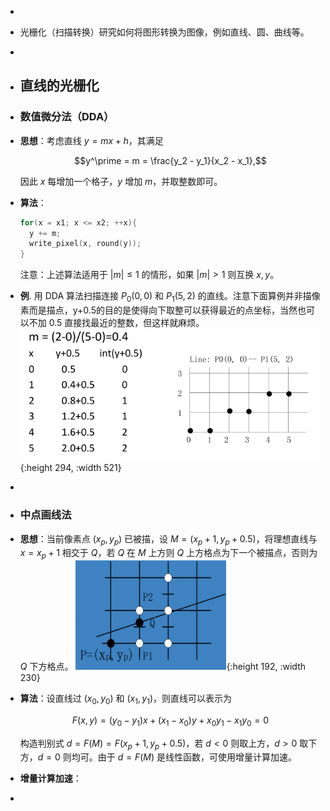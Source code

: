 -
- 光栅化（扫描转换）研究如何将图形转换为图像，例如直线、圆、曲线等。
-
- ## 直线的光栅化
- ### 数值微分法（DDA）
- **思想**：考虑直线 $y = mx + h$，其满足
  
  $$y^\prime = m = \frac{y_2 - y_1}{x_2 - x_1},$$
  
  因此 $x$ 每增加一个格子，$y$ 增加 $m$，并取整数即可。
- **算法**：
  ``` cpp
  for(x = x1; x <= x2; ++x){
    y += m;
    write_pixel(x, round(y));
  }
  ```
  注意：上述算法适用于 $|m| \leq 1$ 的情形，如果 $|m|>1$ 则互换 $x, y$。
- **例**. 用 DDA 算法扫描连接 $P_0(0, 0)$ 和 $P_1(5, 2)$ 的直线。注意下面算例并非描像素而是描点，y+0.5的目的是使得向下取整可以获得最近的点坐标，当然也可以不加 0.5 直接找最近的整数，但这样就麻烦。
  ![image.png](../assets/image_1731927102857_0.png){:height 294, :width 521}
-
- ### 中点画线法
- **思想**：当前像素点 $(x_p, y_p)$ 已被描，设 $M = (x_p + 1, y_p + 0.5)$，将理想直线与 $x = x_p + 1$ 相交于 $Q$，若 $Q$ 在 $M$ 上方则 $Q$ 上方格点为下一个被描点，否则为 $Q$ 下方格点。
  ![image.png](../assets/image_1731927542489_0.png){:height 192, :width 230}
- **算法**：设直线过 $(x_0, y_0)$ 和 $(x_1, y_1)$，则直线可以表示为
  
  $$ F(x,y) = (y_0 - y_1) x + (x_1 - x_0) y + x_0y_1 - x_1y_0 = 0 $$
  
  构造判别式 $d = F(M) = F(x_p + 1, y_p + 0.5)$，若 $d < 0$ 则取上方，$d > 0$ 取下方，$d = 0$ 则均可。由于 $d = F(M)$ 是线性函数，可使用增量计算加速。
- **增量计算加速**：
-